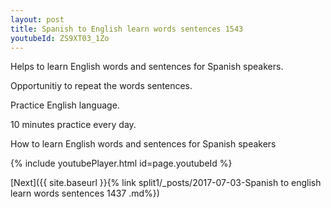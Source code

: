 ```yaml
---
layout: post
title: Spanish to English learn words sentences 1543 
youtubeId: ZS9XT03_1Zo
---
```

 
 
Helps to learn English words and sentences for Spanish speakers.

Opportunitiy to repeat the words sentences. 

Practice English language. 
 
10 minutes practice every day. 
 
How to learn English words and sentences for Spanish speakers 
 
{% include youtubePlayer.html id=page.youtubeId %}
 
 
[Next]({{ site.baseurl }}{% link  split1/_posts/2017-07-03-Spanish to english learn words sentences 1437 .md%})
 
